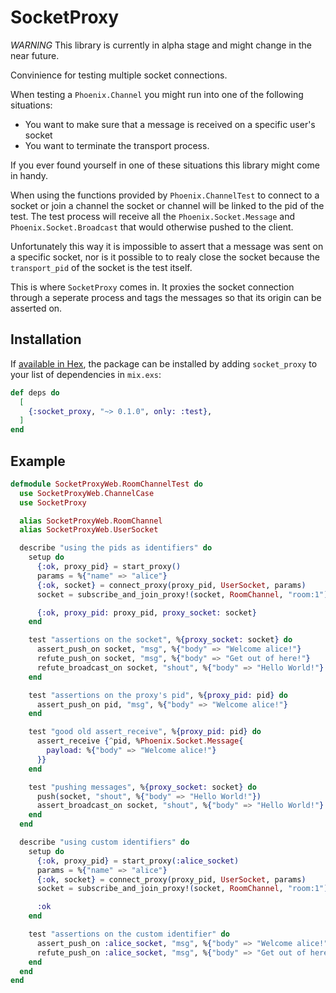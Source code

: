 # SocketProxy

*WARNING* This library is currently in alpha stage and might change in the near
future.

Convinience for testing multiple socket connections.

When testing a `Phoenix.Channel` you might run into one of the following
situations:

* You want to make sure that a message is received on a specific user's socket
* You want to terminate the transport process.

If you ever found yourself in one of these situations this library might come
in handy.

When using the functions provided by `Phoenix.ChannelTest` to connect to a
socket or join a channel the socket or channel will be linked to the pid of
the test. The test process will receive all the `Phoenix.Socket.Message` and
`Phoenix.Socket.Broadcast` that would otherwise pushed to the client.

Unfortunately this way it is impossible to assert that a message was sent
on a specific socket, nor is it possible to to realy close the socket because
the `transport_pid` of the socket is the test itself.

This is where `SocketProxy` comes in. It proxies the socket connection through
a seperate process and tags the messages so that its origin can be asserted
on.

## Installation

If [available in Hex](https://hex.pm/docs/publish), the package can be installed
by adding `socket_proxy` to your list of dependencies in `mix.exs`:

```elixir
def deps do
  [
    {:socket_proxy, "~> 0.1.0", only: :test},
  ]
end
```

## Example

```elixir
defmodule SocketProxyWeb.RoomChannelTest do
  use SocketProxyWeb.ChannelCase
  use SocketProxy

  alias SocketProxyWeb.RoomChannel
  alias SocketProxyWeb.UserSocket

  describe "using the pids as identifiers" do
    setup do
      {:ok, proxy_pid} = start_proxy()
      params = %{"name" => "alice"}
      {:ok, socket} = connect_proxy(proxy_pid, UserSocket, params)
      socket = subscribe_and_join_proxy!(socket, RoomChannel, "room:1")

      {:ok, proxy_pid: proxy_pid, proxy_socket: socket}
    end

    test "assertions on the socket", %{proxy_socket: socket} do
      assert_push_on socket, "msg", %{"body" => "Welcome alice!"}
      refute_push_on socket, "msg", %{"body" => "Get out of here!"}
      refute_broadcast_on socket, "shout", %{"body" => "Hello World!"}
    end

    test "assertions on the proxy's pid", %{proxy_pid: pid} do
      assert_push_on pid, "msg", %{"body" => "Welcome alice!"}
    end

    test "good old assert_receive", %{proxy_pid: pid} do
      assert_receive {^pid, %Phoenix.Socket.Message{
        payload: %{"body" => "Welcome alice!"}
      }}
    end

    test "pushing messages", %{proxy_socket: socket} do
      push(socket, "shout", %{"body" => "Hello World!"})
      assert_broadcast_on socket, "shout", %{"body" => "Hello World!"}
    end
  end

  describe "using custom identifiers" do
    setup do
      {:ok, proxy_pid} = start_proxy(:alice_socket)
      params = %{"name" => "alice"}
      {:ok, socket} = connect_proxy(proxy_pid, UserSocket, params)
      socket = subscribe_and_join_proxy!(socket, RoomChannel, "room:1")

      :ok
    end

    test "assertions on the custom identifier" do
      assert_push_on :alice_socket, "msg", %{"body" => "Welcome alice!"}
      refute_push_on :alice_socket, "msg", %{"body" => "Get out of here!"}
    end
  end
end
```
